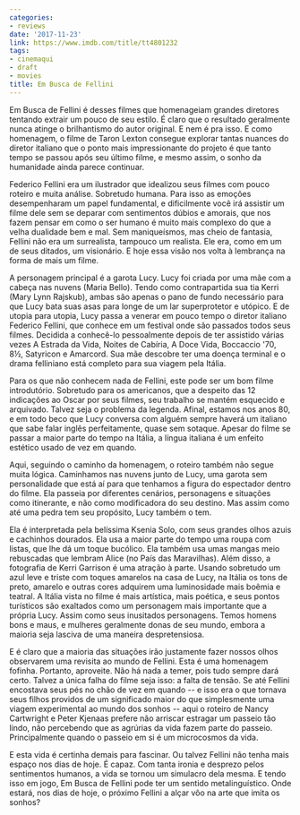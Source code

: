 ```yaml
---
categories:
- reviews
date: '2017-11-23'
link: https://www.imdb.com/title/tt4801232
tags:
- cinemaqui
- draft
- movies
title: Em Busca de Fellini
---
```


Em Busca de Fellini é desses filmes que homenageiam grandes diretores tentando extrair um pouco de seu estilo. É claro que o resultado geralmente nunca atinge o brilhantismo do autor original. E nem é pra isso. E como homenagem, o filme de Taron Lexton consegue explorar tantas nuances do diretor italiano que o ponto mais impressionante do projeto é que tanto tempo se passou após seu último filme, e mesmo assim, o sonho da humanidade ainda parece continuar.

Federico Fellini era um ilustrador que idealizou seus filmes com pouco roteiro e muita análise. Sobretudo humana. Para isso as emoções desempenharam um papel fundamental, e dificilmente você irá assistir um filme dele sem se deparar com sentimentos dúbios e amorais, que nos fazem pensar em como o ser humano é muito mais complexo do que a velha dualidade bem e mal. Sem maniqueísmos, mas cheio de fantasia, Fellini não era um surrealista, tampouco um realista. Ele era, como em um de seus ditados, um visionário. E hoje essa visão nos volta à lembrança na forma de mais um filme.

A personagem principal é a garota Lucy. Lucy foi criada por uma mãe com a cabeça nas nuvens (Maria Bello). Tendo como contrapartida sua tia Kerri (Mary Lynn Rajskub), ambas são apenas o pano de fundo necessário para que Lucy bata suas asas para longe de um lar superprotetor e utópico. E de utopia para utopia, Lucy passa a venerar em pouco tempo o diretor italiano Federico Fellini, que conhece em um festival onde são passados todos seus filmes. Decidida a conhecê-lo pessoalmente depois de ter assistido várias vezes A Estrada da Vida, Noites de Cabíria, A Doce Vida, Boccaccio '70, 8½, Satyricon e Amarcord. Sua mãe descobre ter uma doença terminal e o drama felliniano está completo para sua viagem pela Itália.

Para os que não conhecem nada de Fellini, este pode ser um bom filme introdutório. Sobretudo para os americanos, que a despeito das 12 indicações ao Oscar por seus filmes, seu trabalho se mantém esquecido e arquivado. Talvez seja o problema da legenda. Afinal, estamos nos anos 80, e em todo beco que Lucy conversa com alguém sempre haverá um italiano que sabe falar inglês perfeitamente, quase sem sotaque. Apesar do filme se passar a maior parte do tempo na Itália, a língua italiana é um enfeito estético usado de vez em quando.

Aqui, seguindo o caminho da homenagem, o roteiro também não segue muita lógica. Caminhamos nas nuvens junto de Lucy, uma garota sem personalidade que está aí para que tenhamos a figura do espectador dentro do filme. Ela passeia por diferentes cenários, personagens e situações como itinerante, e não como modificadora do seu destino. Mas assim como até uma pedra tem seu propósito, Lucy também o tem.

Ela é interpretada pela belíssima Ksenia Solo, com seus grandes olhos azuis e cachinhos dourados. Ela usa a maior parte do tempo uma roupa com listas, que lhe dá um toque bucólico. Ela também usa umas mangas meio rebuscadas que lembram Alice (no País das Maravilhas). Além disso, a fotografia de Kerri Garrison é uma atração à parte. Usando sobretudo um azul leve e triste com toques amarelos na casa de Lucy, na Itália os tons de preto, amarelo e outras cores adquirem uma luminosidade mais boêmia e teatral. A Itália vista no filme é mais artística, mais poética, e seus pontos turísticos são exaltados como um personagem mais importante que a própria Lucy. Assim como seus inusitados personagens. Temos homens bons e maus, e mulheres geralmente donas de seu mundo, embora a maioria seja lasciva de uma maneira despretensiosa.

E é claro que a maioria das situações irão justamente fazer nossos olhos observarem uma revisita ao mundo de Fellini. Esta é uma homenagem fofinha. Portanto, aproveite. Não há nada a temer, pois tudo sempre dará certo. Talvez a única falha do filme seja isso: a falta de tensão. Se até Fellini encostava seus pés no chão de vez em quando -- e isso era o que tornava seus filhos providos de um significado maior do que simplesmente uma viagem experimental ao mundo dos sonhos -- aqui o roteiro de Nancy Cartwright e Peter Kjenaas prefere não arriscar estragar um passeio tão lindo, não percebendo que as agrúrias da vida fazem parte do passeio. Principalmente quando o passeio em si é um microcosmos da vida.

E esta vida é certinha demais para fascinar. Ou talvez Fellini não tenha mais espaço nos dias de hoje. É capaz. Com tanta ironia e desprezo pelos sentimentos humanos, a vida se tornou um simulacro dela mesma. E tendo isso em jogo, Em Busca de Fellini pode ter um sentido metalinguístico. Onde estará, nos dias de hoje, o próximo Fellini a alçar vôo na arte que imita os sonhos?